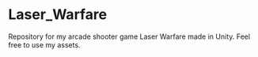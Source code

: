 # Laser_Warfare
Repository for my  arcade shooter game Laser Warfare made in Unity. Feel free to use my assets.
